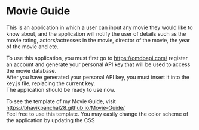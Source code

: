 # Movie Guide

This is an application in which a user can input any movie they would like to know about, and the application will notify the user of details such as the movie rating, actors/actresses in the movie, director of the movie, the year of the movie and etc.


To use this application, you  must first go to https://omdbapi.com/ register an account and generate your personal API key that will be used to access the movie database. \
After you have generated your personal API key, you must insert it into the key.js file, replacing the current key.\
The application should be ready to use now. 


To see the template of my Movie Guide, visit https://bhavikpanchal28.github.io/Movie-Guide/ \
Feel free to use this template. You may easily change the color scheme of the application by updating the CSS

